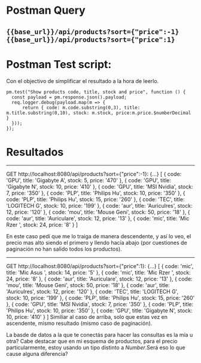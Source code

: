# Postman Query

`{{base_url}}/api/products?sort={"price":-1}`
`{{base_url}}/api/products?sort={"price":1}`
---

# Postman Test script: 
  Con el objectivo de simplificar el resultado a la hora de leerlo.

```
pm.test("Show products code, title, stock and price", function () {
  const payload = pm.response.json().payload;
  req.logger.debug(payload.map(m => {
      return { code: m.code.substring(0,3), title: m.title.substring(0,10), stock: m.stock, price:m.price.$numberDecimal }
  }));
});
```

# Resultados
---
GET http://localhost:8080/api/products?sort={"price":-1}: {...}
[
   { code: 'GPU', title: 'Gigabyte A', stock: 5,  price: '470' },
  { code: 'GPU', title: 'Gigabyte N', stock: 10, price: '410' },
  { code: 'GPU', title: 'MSI Nvidia', stock: 7,  price: '350' },
  { code: 'PLP', title: 'Philips Hu', stock: 10, price: '350' },
  { code: 'PLP', title: 'Philips Hu', stock: 15, price: '260' },
  { code: 'TEC', title: 'LOGITECH G', stock: 10, price: '199' },
  { code: 'aur', title: 'Auriculres', stock: 12, price: '120' },
  { code: 'mou', title: 'Mouse Geni', stock: 50, price: '18' },
  { code: 'aur', title: 'Auriculare', stock: 12, price: '13' },
  { code: 'mic', title: 'Mic Rzer  ', stock: 24, price: '8' } 
]
  
En este caso pedí que me lo traiga de manera descendente, y así lo veo, el precio mas alto siendo el primero y llendo hacía abajo (por cuestiones de paginación no han salido todos los productos).

--- 
GET http://localhost:8080/api/products?sort={"price":1}: {...}
[
  { code: 'mic', title: 'Mic Asus  ', stock: 14, price: '5' },
  { code: 'mic', title: 'Mic Rzer  ', stock: 24, price: '8' },
  { code: 'aur', title: 'Auriculare', stock: 12, price: '13' },
  { code: 'mou', title: 'Mouse Geni', stock: 50, price: '18' },
  { code: 'aur', title: 'Auriculres', stock: 12, price: '120' },
  { code: 'TEC', title: 'LOGITECH G', stock: 10, price: '199' },
  { code: 'PLP', title: 'Philips Hu', stock: 15, price: '260' },
  { code: 'GPU', title: 'MSI Nvidia', stock: 7,  price: '350' },
  { code: 'PLP', title: 'Philips Hu', stock: 10, price: '350' },
  { code: 'GPU', title: 'Gigabyte N', stock: 10, price: '410' } 
]
Similiar al caso de arriba, solo que estas vez en ascendente, mismo resultado (mismo caso de paginación).

La basde de datos a la que te conectás para hacer las consultas es la mía u otra?
Cabe destacar que en mi esquema de productos, para el precio particularmente, estoy usando un tipo distinto a _Number_.Será eso lo que cause alguna diferencia?